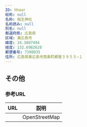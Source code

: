 ```yaml
---
ID: hhaar
総称: null
名称: 稲生神社
名称読み: null
別名: null
都道府県: 広島県
区域: 東広島市
緯度: 34.3807494
経度: 132.6982628
郵便番号: 7390035
住所: 広島県東広島市西条町郷曽３９５５−１
---
```


## その他

### 参考URL

| URL | 説明          |
| --- | ------------- |
|     | OpenStreetMap |
